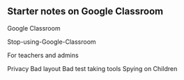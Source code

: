## Starter notes on Google Classroom

Google Classroom

Stop-using-Google-Classroom

For teachers and admins

Privacy
Bad layout
Bad test taking tools
Spying on Children
